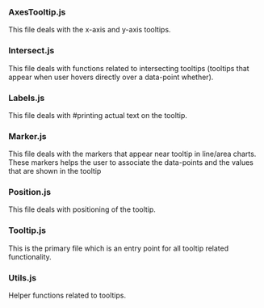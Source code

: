 ### AxesTooltip.js
This file deals with the x-axis and y-axis tooltips.

### Intersect.js
This file deals with functions related to intersecting tooltips (tooltips that appear when user hovers directly over a data-point whether).

### Labels.js
This file deals with #printing actual text on the tooltip.

### Marker.js
This file deals with the markers that appear near tooltip in line/area charts.  These markers helps the user to associate the data-points and the values that are shown in the tooltip

### Position.js
This file deals with positioning of the tooltip.

### Tooltip.js
This is the primary file which is an entry point for all tooltip related functionality.

### Utils.js
Helper functions related to tooltips.
